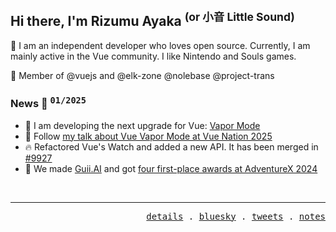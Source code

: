 ## Hi there, I'm Rizumu Ayaka <sup>(or 小音 Little Sound)</sup>

👋 I am an independent developer who loves open source. Currently, I am mainly active in the Vue community. I like Nintendo and Souls games.

🌟 Member of @vuejs and @elk-zone @nolebase @project-trans

### News 📰 <sup title="updated on this month"><samp>01/2025</samp></sup>

- 💨 I am developing the next upgrade for Vue: [Vapor Mode](https://www.vuemastery.com/blog/the-future-of-vue-vapor-mode/#why-vapor-mode)
- 🎤 Follow [my talk about Vue Vapor Mode at Vue Nation 2025](https://bsky.app/profile/vuejsnation.com/post/3lejbsvkzbc2l)
- 🔥 Refactored Vue's Watch and added a new API. It has been merged in [#9927](https://github.com/vuejs/core/pull/9927)
- 🥇 We made [Guii.AI](https://guii.ai) and got [four first-place awards at AdventureX 2024](https://x.com/OikawaRizumu/status/1814225750230528109)

<br />

---
<p align="right">
  <samp>
    <a href="https://bento.me/rizumu" target="_blank">details</a> .
    <a href="https://bsky.app/profile/rzmu.bsky.social" target="_blank">bluesky</a> .
    <a href="https://twitter.com/OikawaRizumu" target="_blank">tweets</a> .
    <a href="https://nolebase.ayaka.io/" target="_blank">notes</a>
  </samp>
</p>
